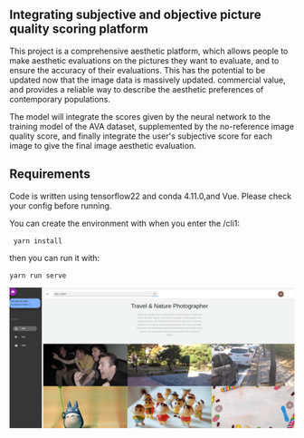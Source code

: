 ## Integrating subjective and objective picture quality scoring platform
    
This project is a comprehensive aesthetic platform, which allows people to make aesthetic evaluations on the pictures they want to evaluate, and to ensure the accuracy of their evaluations. This has the potential to be updated now that the image data is massively updated. commercial value, and provides a reliable way to describe the aesthetic preferences of contemporary populations.


The model will integrate the scores given by the neural network to the training model of the AVA dataset, supplemented by the no-reference image quality score, and finally integrate the user's subjective score for each image to give the final image aesthetic evaluation.

## Requirements

Code is written using tensorflow22 and conda 4.11.0,and Vue. Please check your config before running.

You can create the environment with when you enter the /cli1: 
```
 yarn install

```  
then you can run it with:
```
yarn run serve
```



![image](index.png)





